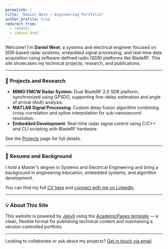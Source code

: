 ```yaml
---
permalink: /
title: "Daniel West – Engineering Portfolio"
author_profile: true
redirect_from: 
  - /about/
  - /about.html
---
```


Welcome! I'm **Daniel West**, a systems and electrical engineer focused on SDR-based radar systems, embedded signal processing, and real-time data acquisition using software-defined radio (SDR) platforms like BladeRF. This site showcases my technical projects, research, and publications.

---

### 🔧 Projects and Research
- **MIMO FMCW Radar System**: Dual BladeRF 2.0 SDR platform, synchronized using GPSDO, supporting fine-delay estimation and angle of arrival (AoA) analysis.
- **MATLAB Signal Processing**: Custom delay fusion algorithm combining cross-correlation and spline interpolation for sub-nanosecond resolution.
- **Embedded Development**: Real-time radar signal control using C/C++ and CLI scripting with BladeRF hardware.

See the [Projects](/portfolio/) page for full details.

---

### 📄 Resume and Background
I hold a Master’s degree in Systems and Electrical Engineering and bring a background in engineering education, embedded systems, and algorithm development.

You can find my full [CV here](/cv/) and [connect with me on LinkedIn](https://www.linkedin.com/in/danielwestofficial).

---

### 💡 About This Site
This website is powered by [Jekyll](https://jekyllrb.com/) using the [AcademicPages template](https://github.com/academicpages/academicpages.github.io) — a clean, flexible format for publishing technical content and maintaining a version-controlled portfolio.

---

Looking to collaborate or ask about my projects? [Get in touch via email](mailto:daniel@example.com).
